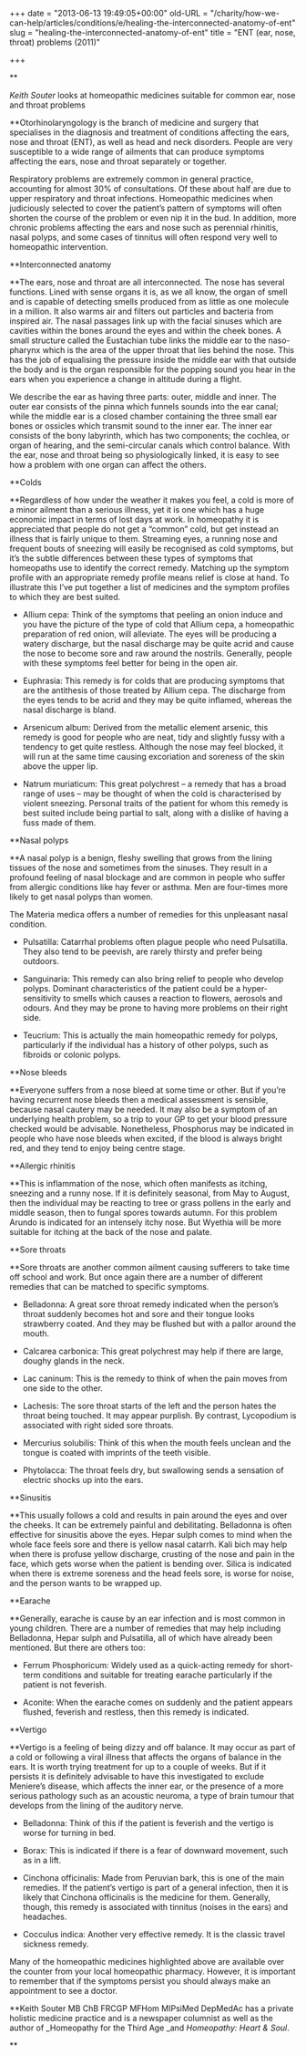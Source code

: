 +++
date = "2013-06-13 19:49:05+00:00"
old-URL = "/charity/how-we-can-help/articles/conditions/e/healing-the-interconnected-anatomy-of-ent"
slug = "healing-the-interconnected-anatomy-of-ent"
title = "ENT (ear, nose, throat) problems (2011)"

+++

**

_Keith Souter_ looks at homeopathic medicines suitable for common ear, nose and throat problems

**Otorhinolaryngology is the branch of medicine and surgery that specialises in the diagnosis and treatment of conditions affecting the ears, nose and throat (ENT), as well as head and neck disorders. People are very susceptible to a wide range of ailments that can produce symptoms affecting the ears, nose and throat separately or together.

Respiratory problems are extremely common in general practice, accounting for almost 30% of consultations. Of these about half are due to upper respiratory and throat infections. Homeopathic medicines when judiciously selected to cover the patient’s pattern of symptoms will often shorten the course of the problem or even nip it in the bud. In addition, more chronic problems affecting the ears and nose such as perennial rhinitis, nasal polyps, and some cases of tinnitus will often respond very well to homeopathic intervention.

**Interconnected anatomy

**The ears, nose and throat are all interconnected. The nose has several functions. Lined with sense organs it is, as we all know, the organ of smell and is capable of detecting smells produced from as little as one molecule in a million. It also warms air and filters out particles and bacteria from inspired air. The nasal passages link up with the facial sinuses which are cavities within the bones around the eyes and within the cheek bones. A small structure called the Eustachian tube links the middle ear to the naso-pharynx which is the area of the upper throat that lies behind the nose. This has the job of equalising the pressure inside the middle ear with that outside the body and is the organ responsible for the popping sound you hear in the ears when you experience a change in altitude during a flight.

We describe the ear as having three parts: outer, middle and inner. The outer ear consists of the pinna which funnels sounds into the ear canal; while the middle ear is a closed chamber containing the three small ear bones or ossicles which transmit sound to the inner ear. The inner ear consists of the bony labyrinth, which has two components; the cochlea, or organ of hearing, and the semi-circular canals which control balance. With the ear, nose and throat being so physiologically linked, it is easy to see how a problem with one organ can affect the others.

**Colds

**Regardless of how under the weather it makes you feel, a cold is more of a minor ailment than a serious illness, yet it is one which has a huge economic impact in terms of lost days at work. In homeopathy it is appreciated that people do not get a “common” cold, but get instead an illness that is fairly unique to them. Streaming eyes, a running nose and frequent bouts of sneezing will easily be recognised as cold symptoms, but it’s the subtle differences between these types of symptoms that homeopaths use to identify the correct remedy. Matching up the symptom profile with an appropriate remedy profile means relief is close at hand. To illustrate this I’ve put together a list of medicines and the symptom profiles to which they are best suited.

  * Allium cepa: Think of the symptoms that peeling an onion induce and you have the picture of the type of cold that Allium cepa, a homeopathic preparation of red onion, will alleviate. The eyes will be producing a watery discharge, but the nasal discharge may be quite acrid and cause the nose to become sore and raw around the nostrils. Generally, people with these symptoms feel better for being in the open air.

  * Euphrasia: This remedy is for colds that are producing symptoms that are the antithesis of those treated by Allium cepa. The discharge from the eyes tends to be acrid and they may be quite inflamed, whereas the nasal discharge is bland.

  * Arsenicum album: Derived from the metallic element arsenic, this remedy is good for people who are neat, tidy and slightly fussy with a tendency to get quite restless. Although the nose may feel blocked, it will run at the same time causing excoriation and soreness of the skin above the upper lip.

  * Natrum muriaticum: This great polychrest – a remedy that has a broad range of uses – may be thought of when the cold is characterised by violent sneezing. Personal traits of the patient for whom this remedy is best suited include being partial to salt, along with a dislike of having a fuss made of them.

**Nasal polyps

**A nasal polyp is a benign, fleshy swelling that grows from the lining tissues of the nose and sometimes from the sinuses. They result in a profound feeling of nasal blockage and are common in people who suffer from allergic conditions like hay fever or asthma. Men are four-times more likely to get nasal polyps than women.

The Materia medica offers a number of remedies for this unpleasant nasal condition.

  * Pulsatilla: Catarrhal problems often plague people who need Pulsatilla. They also tend to be peevish, are rarely thirsty and prefer being outdoors.

  * Sanguinaria: This remedy can also bring relief to people who develop polyps. Dominant characteristics of the patient could be a hyper-sensitivity to smells which causes a reaction to flowers, aerosols and odours. And they may be prone to having more problems on their right side.

  * Teucrium: This is actually the main homeopathic remedy for polyps, particularly if the individual has a history of other polyps, such as fibroids or colonic polyps.

**Nose bleeds

**Everyone suffers from a nose bleed at some time or other. But if you’re having recurrent nose bleeds then a medical assessment is sensible, because nasal cautery may be needed. It may also be a symptom of an underlying health problem, so a trip to your GP to get your blood pressure checked would be advisable. Nonetheless, Phosphorus may be indicated in people who have nose bleeds when excited, if the blood is always bright red, and they tend to enjoy being centre stage.

**Allergic rhinitis

**This is inflammation of the nose, which often manifests as itching, sneezing and a runny nose. If it is definitely seasonal, from May to August, then the individual may be reacting to tree or grass pollens in the early and middle season, then to fungal spores towards autumn. For this problem Arundo is indicated for an intensely itchy nose. But Wyethia will be more suitable for itching at the back of the nose and palate.

**Sore throats

**Sore throats are another common ailment causing sufferers to take time off school and work. But once again there are a number of different remedies that can be matched to specific symptoms.

  * Belladonna: A great sore throat remedy indicated when the person’s throat suddenly becomes hot and sore and their tongue looks strawberry coated. And they may be flushed but with a pallor around the mouth.

  * Calcarea carbonica: This great polychrest may help if there are large, doughy glands in the neck.

  * Lac caninum: This is the remedy to think of when the pain moves from one side to the other.

  * Lachesis: The sore throat starts of the left and the person hates the throat being touched. It may appear purplish. By contrast, Lycopodium is associated with right sided sore throats.

  * Mercurius solubilis: Think of this when the mouth feels unclean and the tongue is coated with imprints of the teeth visible.

  * Phytolacca: The throat feels dry, but swallowing sends a sensation of electric shocks up into the ears.

**Sinusitis

**This usually follows a cold and results in pain around the eyes and over the cheeks. It can be extremely painful and debilitating. Belladonna is often effective for sinusitis above the eyes. Hepar sulph comes to mind when the whole face feels sore and there is yellow nasal catarrh. Kali bich may help when there is profuse yellow discharge, crusting of the nose and pain in the face, which gets worse when the patient is bending over. Silica is indicated when there is extreme soreness and the head feels sore, is worse for noise, and the person wants to be wrapped up.

**Earache

**Generally, earache is cause by an ear infection and is most common in young children. There are a number of remedies that may help including Belladonna, Hepar sulph and Pulsatilla, all of which have already been mentioned. But there are others too:

  * Ferrum Phosphoricum: Widely used as a quick-acting remedy for short-term conditions and suitable for treating earache particularly if the patient is not feverish.

  * Aconite: When the earache comes on suddenly and the patient appears flushed, feverish and restless, then this remedy is indicated.

**Vertigo

**Vertigo is a feeling of being dizzy and off balance. It may occur as part of a cold or following a viral illness that affects the organs of balance in the ears. It is worth trying treatment for up to a couple of weeks. But if it persists it is definitely advisable to have this investigated to exclude Meniere’s disease, which affects the inner ear, or the presence of a more serious pathology such as an acoustic neuroma, a type of brain tumour that develops from the lining of the auditory nerve.

  * Belladonna: Think of this if the patient is feverish and the vertigo is worse for turning in bed.

  * Borax: This is indicated if there is a fear of downward movement, such as in a lift.

  * Cinchona officinalis: Made from Peruvian bark, this is one of the main remedies. If the patient’s vertigo is part of a general infection, then it is likely that Cinchona officinalis is the medicine for them. Generally, though, this remedy is associated with tinnitus (noises in the ears) and headaches.

  * Cocculus indica: Another very effective remedy. It is the classic travel sickness remedy.

Many of the homeopathic medicines highlighted above are available over the counter from your local homeopathic pharmacy. However, it is important to remember that if the symptoms persist you should always make an appointment to see a doctor.

**Keith Souter MB ChB FRCGP MFHom MIPsiMed DepMedAc has a private holistic medicine practice and is a newspaper columnist as well as the author of _Homeopathy for the Third Age _and _Homeopathy: Heart & Soul_.

**
